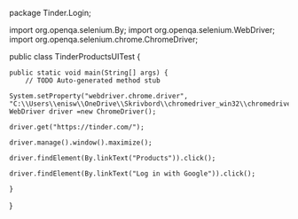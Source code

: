 package Tinder.Login;

import org.openqa.selenium.By;
import org.openqa.selenium.WebDriver;
import org.openqa.selenium.chrome.ChromeDriver;

public class TinderProductsUITest {

	public static void main(String[] args) {
		// TODO Auto-generated method stub
		
	System.setProperty("webdriver.chrome.driver", "C:\\Users\\enisw\\OneDrive\\Skrivbord\\chromedriver_win32\\chromedriver.exe");
	WebDriver driver =new ChromeDriver();
	
	driver.get("https://tinder.com/");
	
	driver.manage().window().maximize();
	
	driver.findElement(By.linkText("Products")).click();
	
	driver.findElement(By.linkText("Log in with Google")).click();

	}

}

